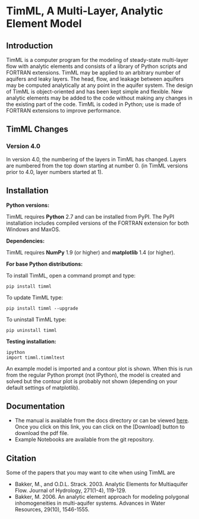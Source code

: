 # TimML, A Multi-Layer, Analytic Element Model

## Introduction

TimML is a computer program for the modeling of steady-state multi-layer flow with analytic elements
and consists of a library of Python scripts and FORTRAN extensions.
TimML may be applied to an arbitrary number of aquifers and leaky layers.
The head, flow, and leakage between aquifers may be computed analytically at any point in the aquifer system.
The design of TimML is object-oriented and has been kept simple and flexible.
New analytic elements may be added to the code without making any changes in the existing part of the code.
TimML is coded in Python; use is made of FORTRAN extensions to improve performance.

## TimML Changes

### Version 4.0
In version 4.0, the numbering of the layers in TimML has changed. Layers are numbered from the top down starting at number 0.
(in TimML versions prior to 4.0, layer numbers started at 1).

## Installation

**Python versions:**

TimML requires **Python** 2.7 and can be installed from PyPI.
The PyPI installation includes compiled versions of the FORTRAN extension
for both Windows and MaxOS.


**Dependencies:**

TimML requires **NumPy** 1.9 (or higher) and **matplotlib** 1.4 (or higher). 

**For base Python distributions:**

To install TimML, open a command prompt and type:

    pip install timml

To update TimML type:

    pip install timml --upgrade

To uninstall TimML type:

    pip uninstall timml
    
**Testing installation:**

    ipython
    import timml.timmltest
    
An example model is imported and a contour plot is shown. When this is run from the regular Python prompt (not IPython), the
model is created and solved but the contour plot is probably not shown (depending on your default settings of matplotlib). 

## Documentation

* The manual is available from the docs directory or can be viewed [here](https://github.com/mbakker7/timml/blob/master/docs/timml.pdf).
Once you click on this link, you can click on the [Download] button to download the pdf file. 
* Example Notebooks are available from the git repository.

## Citation

Some of the papers that you may want to cite when using TimML are

* Bakker, M., and O.D.L. Strack. 2003. Analytic Elements for Multiaquifer Flow. Journal of Hydrology, 271(1-4), 119-129.
* Bakker, M. 2006. An analytic element approach for modeling polygonal inhomogeneities in multi-aquifer systems. Advances in Water Resources, 29(10), 1546-1555.